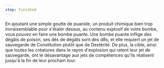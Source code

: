 ```yaml
---
step: finished
---
```

En ajoutant une simple goutte de puanide, un produit chimique bien trop invraisemblable pour s'étaler dessus, au contenu explosif de votre bombe, vous pouvez en faire une bombe puante. Une bombe puante inflige des dégâts de poison, ses dés de dégâts sont des d8s, et elle requiert un jet de sauvegarde de Constitution plutôt que de Dextérité. De plus, la cible, ainsi que toutes les créatures dans le rayon d'explosion qui ratent leur jet de sauvegarde, ont le désavantage aux jets de compétences qu'ils réalisent jusqu'à la fin de leur prochain tour.